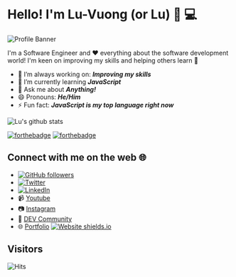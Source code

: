 # Hello! I'm Lu-Vuong (or Lu) 👋 💻

![Profile Banner](https://user-images.githubusercontent.com/25101689/87552947-b7227f80-c6f5-11ea-8c82-48272faba3d8.png)

I'm a Software Engineer and ❤️ everything about the software development world! I'm keen on improving my skills and helping others learn 💯

- 🔭 I’m always working on: **_Improving my skills_**
- 🌱 I’m currently learning **_JavaScript_**
- 💬 Ask me about **_Anything!_**
- 😄 Pronouns: **_He/Him_**
- ⚡ Fun fact: **_JavaScript is my top language right now_**

![Lu's github stats](https://github-readme-stats.vercel.app/api?username=luvuong-le)

[![forthebadge](https://forthebadge.com/images/badges/uses-badges.svg)](https://forthebadge.com) [![forthebadge](https://forthebadge.com/images/badges/built-with-love.svg)](https://forthebadge.com)


## Connect with me on the web 🌐

- [![GitHub followers](https://img.shields.io/github/followers/luvuong-le.svg?style=social&label=Follow&maxAge=2592000)](https://github.com/luvuong-le?tab=followers)
- <a href="https://twitter.com/coderarchive"><img src="https://img.shields.io/twitter/follow/coderarchive?label=Twitter&style=social" alt="Twitter"></a>
- <a href="https://www.linkedin.com/in/lu-vuongle"><img src="https://img.shields.io/badge/LinkedIn--_.svg?style=social&logo=linkedin" alt="LinkedIn"></a>
- 📹 [Youtube](https://www.youtube.com/channel/UCWaB4SBBUCvhYb91fz5Vidg)
- 📷 [Instagram](https://www.instagram.com/coderarchive/)
- 📝 [DEV Community](https://dev.to/coderarchive)
- 🌐 [Portfolio](https://lu-vuong-le.me/) [![Website shields.io](https://img.shields.io/website-up-down-green-red/http/shields.io.svg)](https://lu-vuong-le.me/)

## Visitors

![Hits](https://hitcounter.pythonanywhere.com/count/tag.svg?url=https%3A%2F%2Fgithub.com%2Fluvuong-le)